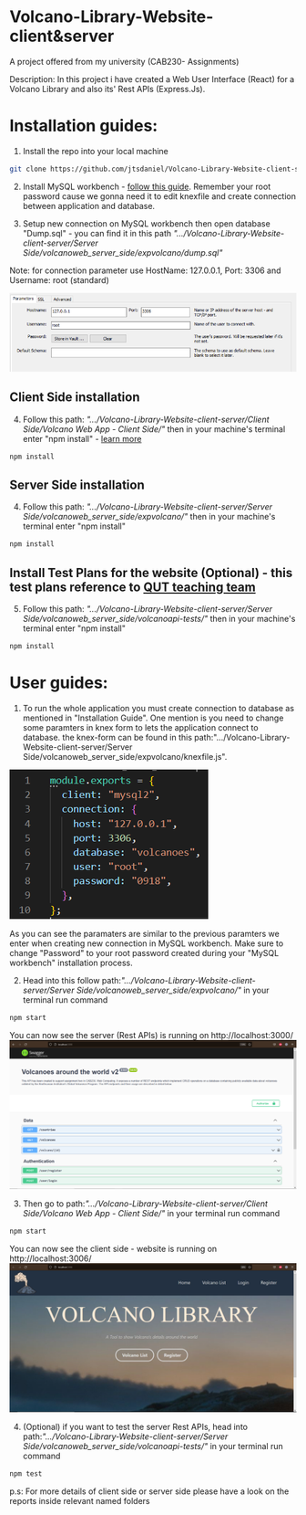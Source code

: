 # Volcano-Library-Website-client&server
A project offered from my university (CAB230- Assignments)

Description: In this project i have created a Web User Interface (React) for a Volcano Library and also its' Rest APIs (Express.Js).   

# Installation guides:

1. Install the repo into your local machine

```bash
git clone https://github.com/jtsdaniel/Volcano-Library-Website-client-server.git
```
2. Install MySQL workbench - [follow this guide](https://www.simplilearn.com/tutorials/mysql-tutorial/mysql-workbench-installation). Remember your root password cause we gonna need it to edit knexfile and create connection between application and database.

3. Setup new connection on MySQL workbench then open database "Dump.sql" - you can find it in this path *".../Volcano-Library-Website-client-server/Server Side/volcanoweb_server_side/expvolcano/dump.sql"*

Note: for connection parameter use HostName: 127.0.0.1, Port: 3306 and Username: root (standard)

![example](https://github.com/jtsdaniel/Volcano-Library-Website-client-server/blob/master/Client%20Side/Volcano%20Web%20App%20-%20Client%20Side/public/img/Capture.PNG?raw=true)

## Client Side installation

4. Follow this path: *".../Volcano-Library-Website-client-server/Client Side/Volcano Web App - Client Side/"* then in your machine's terminal enter "npm install" - [learn more](https://docs.npmjs.com/cli/v6/commands/npm-install)

```bash
npm install
```
## Server Side installation

4. Follow this path: *".../Volcano-Library-Website-client-server/Server Side/volcanoweb_server_side/expvolcano/"* then in your machine's terminal enter "npm install" 

```bash
npm install
```

## Install Test Plans for the website (Optional) - this test plans reference to [QUT teaching team](https://github.com/chadggay/volcanoapi-tests/)

5. Follow this path: *".../Volcano-Library-Website-client-server/Server Side/volcanoweb_server_side/volcanoapi-tests/"* then in your machine's terminal enter "npm install" 

```bash
npm install
```

# User guides:
1. To run the whole application you must create connection to database as mentioned in "Installation Guide". One mention is you need to change some paramters in knex form to lets the application connect to database. the knex-form can be found in this path:".../Volcano-Library-Website-client-server/Server Side/volcanoweb_server_side/expvolcano/knexfile.js".

![knexfile](https://github.com/jtsdaniel/Volcano-Library-Website-client-server/blob/master/Client%20Side/Volcano%20Web%20App%20-%20Client%20Side/public/img/knexfile.PNG?raw=true)

As you can see the paramaters are similar to the previous paramters we enter when creating new connection in MySQL workbench. Make sure to change "Password" to your root password created during your "MySQL workbench" installation process.

2. Head into this follow path:*".../Volcano-Library-Website-client-server/Server Side/volcanoweb_server_side/expvolcano/"* in your terminal run command

```bash
npm start
```
You can now see the server (Rest APIs) is running on http://localhost:3000/ 
![server_demo](https://github.com/jtsdaniel/Volcano-Library-Website-client-server/blob/master/Client%20Side/Volcano%20Web%20App%20-%20Client%20Side/public/img/server_demo.PNG?raw=true)

3. Then go to path:*".../Volcano-Library-Website-client-server/Client Side/Volcano Web App - Client Side/"* in your terminal run command

```bash
npm start
```
You can now see the client side - website is running on http://localhost:3006/ 
![client_demo](https://github.com/jtsdaniel/Volcano-Library-Website-client-server/blob/master/Client%20Side/Volcano%20Web%20App%20-%20Client%20Side/public/img/client_demo.PNG?raw=true)


4. (Optional) if you want to test the server Rest APIs, head into path:*".../Volcano-Library-Website-client-server/Server Side/volcanoweb_server_side/volcanoapi-tests/"* in your terminal run command

```bash
npm test
```
p.s: For more details of client side or server side please have a look on the reports inside relevant named folders
